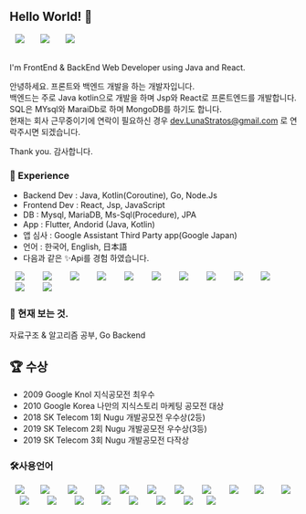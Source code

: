 ## Hello World! 👋

<div>
<img src="https://img.shields.io/badge/LunaStratos@gmail.com-EA4335?style=flat-square&logo=Gmail&logoColor=white" style="height : auto; margin-left : 10px; margin-right : 10px;"/>&nbsp;
<a href="https://www.linkedin.com/in/stratos4/" target="_blank"><img src="https://img.shields.io/badge/stratos4-0A66C2?style=flat-square&logo=LinkedIn&logoColor=white" style="height : auto; margin-left : 10px; margin-right : 10px;"/></a>&nbsp;
<a href=""><img src="https://img.shields.io/badge/LunaStratos-1DA1F2?style=flat-square&logo=Twitter&logoColor=white" style="height : auto; margin-left : 10px; margin-right : 10px;"/></a>&nbsp;
</div>

<br>I'm FrontEnd & BackEnd Web Developer using Java and React.

안녕하세요. 프론트와 백엔드 개발을 하는 개발자입니다.
<br>백엔드는 주로 Java kotlin으로 개발을 하며 Jsp와 React로 프론트엔드를 개발합니다.
<br>SQL은 MYsql와 MaraiDb로 하며 MongoDB를 하기도 합니다.
<br>현재는 회사 근무중이기에 연락이 필요하신 경우 dev.LunaStratos@gmail.com 로 연락주시면 되겠습니다. 

Thank you.
감사합니다.


### 🧪 Experience

- Backend Dev : Java, Kotlin(Coroutine), Go, Node.Js
- Frontend Dev : React, Jsp, JavaScript
- DB : Mysql, MariaDB, Ms-Sql(Procedure), JPA
- App : Flutter, Andorid (Java, Kotlin)
- 앱 심사 : Google Assistant Third Party app(Google Japan)
- 언어 : 한국어, English, 日本語
- 다음과 같은 ✨Api를 경험 하였습니다.

<div>
<img src="https://img.shields.io/badge/Google Map-4285F4?style=flat-square&logo=Google Maps&logoColor=white" style="height : auto; margin-left : 10px; margin-right : 10px;"/>
  </a>&nbsp;
<img src="https://img.shields.io/badge/Naver Map-03C75A?style=flat-square&logo=Naver&logoColor=white" style="height : auto; margin-left : 10px; margin-right : 10px;"/>
</a>&nbsp;
<img src="https://img.shields.io/badge/Mapbox-000000?style=flat-square&logo=Mapbox&logoColor=white" style="height : auto; margin-left : 10px; margin-right : 10px;"/>
</a>&nbsp;
<img src="https://img.shields.io/badge/Clova Chatbot-00C300?style=flat-square&logo=Line&logoColor=white" style="height : auto; margin-left : 10px; margin-right : 10px;"/>
</a>&nbsp;
<img src="https://img.shields.io/badge/Google Assistant-4285F4?style=flat-square&logo=GoogleAssistant&logoColor=white" style="height : auto; margin-left : 10px; margin-right : 10px;"/>
</a>&nbsp;
<img src="https://img.shields.io/badge/Paypal-00457C?style=flat-square&logo=PayPal&logoColor=white" style="height : auto; margin-left : 10px; margin-right : 10px;"/>
</a>&nbsp;
<img src="https://img.shields.io/badge/Korea Weather Api-000000?style=flat-square&logo=&logoColor=white" style="height : auto; margin-left : 10px; margin-right : 10px;"/>
</a>&nbsp;
<img src="https://img.shields.io/badge/Korea Micro Dust Api-000000?style=flat-square&logo=&logoColor=white" style="height : auto; margin-left : 10px; margin-right : 10px;"/>
</a>&nbsp;
<img src="https://img.shields.io/badge/Korea Seoul Metro Api-FF9E0F?style=flat-square&logo=&logoColor=white" style="height : auto; margin-left : 10px; margin-right : 10px;"/>
</a>&nbsp;
<img src="https://img.shields.io/badge/Korea Bus Api-A9225C?style=flat-square&logo=&logoColor=white" style="height : auto; margin-left : 10px; margin-right : 10px;"/>
</a>&nbsp;
<img src="https://img.shields.io/badge/Korea GasStation Price Api-FF9E0F?style=flat-square&logo=&logoColor=white" style="height : auto; margin-left : 10px; margin-right : 10px;"/>
</a>&nbsp;
<img src="https://img.shields.io/badge/Google Health-4285F4?style=flat-square&logo=Google&logoColor=white" style="height : auto; margin-left : 10px; margin-right : 10px;"/>
</a>&nbsp;
</div>

### 🎯 현재 보는 것. 

자료구조 & 알고리즘 공부, Go Backend


##  🏆 수상

- 2009 Google Knol 지식공모전 최우수
- 2010 Google Korea 나만의 지식스토리 마케팅 공모전 대상
- 2018 SK Telecom 1회 Nugu 개발공모전 우수상(2등)
- 2019 SK Telecom 2회 Nugu 개발공모전 우수상(3등)
- 2019 SK Telecom 3회 Nugu 개발공모전 다작상


### 🛠사용언어

<div>
<img src="https://img.shields.io/badge/Java-007396?style=flat-square&logo=Java&logoColor=white" style="height : auto; margin-left : 10px; margin-right : 10px;"/></a>&nbsp;
<img src="https://img.shields.io/badge/Python-3776AB?style=flat-square&logo=Python&logoColor=white" style="height : auto; margin-left : 10px; margin-right : 10px;"/>
</a>&nbsp;
<img src="https://img.shields.io/badge/Kotlin-7F52FF?style=flat-square&logo=Kotlin&logoColor=white" style="height : auto; margin-left : 10px; margin-right : 10px;"/>
</a>&nbsp;
<img src="https://img.shields.io/badge/Dart-0175C2?style=flat-square&logo=Dart&logoColor=white" style="height : auto; margin-left : 10px; margin-right : 10px;"/></a>&nbsp;
<img src="https://img.shields.io/badge/SpringBoot-6DB33F?style=flat-square&logo=SpringBoot&logoColor=white" style="height : auto; margin-left : 10px; margin-right : 10px;"/>
</a>&nbsp;
<img src="https://img.shields.io/badge/Express-000000?style=flat-square&logo=Express&logoColor=white" style="height : auto; margin-left : 10px; margin-right : 10px;"/>
</a>&nbsp;
<img src="https://img.shields.io/badge/Node.Js-339933?style=flat-square&logo=Node.js&logoColor=white" style="height : auto; margin-left : 10px; margin-right : 10px;"/>
</a>&nbsp;

<img src="https://img.shields.io/badge/HTML5-E34F26?style=flat-square&logo=HTML5&logoColor=white" style="height : auto; margin-left : 10px; margin-right : 10px;"/>
</a>&nbsp;
<img src="https://img.shields.io/badge/CSS3-1572B6?style=flat-square&logo=CSS3&logoColor=white" style="height : auto; margin-left : 10px; margin-right : 10px;"/></a>&nbsp;
<img src="https://img.shields.io/badge/JavaScript-F7DF1E?style=flat-square&logo=JavaScript&logoColor=white" style="height : auto; margin-left : 10px; margin-right : 10px;"/>
</a>&nbsp;
<img src="https://img.shields.io/badge/React-61DAFB?style=flat-square&logo=React&logoColor=white" style="height : auto; margin-left : 10px; margin-right : 10px;"/>
</a>&nbsp;

<img src="https://img.shields.io/badge/Android-3DDC84?style=flat-square&logo=Android&logoColor=white" style="height : auto; margin-left : 10px; margin-right : 10px;"/>
</a>&nbsp;

<img src="https://img.shields.io/badge/Flutter-02569B?style=flat-square&logo=Flutter&logoColor=white" style="height : auto; margin-left : 10px; margin-right : 10px;"/>
</a>&nbsp;

<img src="https://img.shields.io/badge/MySQL-4479A1?style=flat-square&logo=MySQL&logoColor=white" style="height : auto; margin-left : 10px; margin-right : 10px;"/>
</a>&nbsp;
<img src="https://img.shields.io/badge/MariaDB-003545?style=flat-square&logo=MariaDB&logoColor=white" style="height : auto; margin-left : 10px; margin-right : 10px;"/>
</a>&nbsp;
<img src="https://img.shields.io/badge/Microsoft SQL Server-CC2927?style=flat-square&logo=Microsoft SQL Server&logoColor=white" style="height : auto; margin-left : 10px; margin-right : 10px;"/>
</a>&nbsp;


<img src="https://img.shields.io/badge/Jira-0052CC?style=flat-square&logo=Jira&logoColor=white" style="height : auto; margin-left : 10px; margin-right : 10px;"/>
</a>&nbsp;

<img src="https://img.shields.io/badge/YouTrack-000000?style=flat-square&logo=IntelliJ IDEA&logoColor=white" style="height : auto; margin-left : 10px; margin-right : 10px;"/>

<img src="https://img.shields.io/badge/Google Cloud-4285F4?style=flat-square&logo=Google cloud&logoColor=white" style="height : auto; margin-left : 10px; margin-right : 10px;"/>

</a>&nbsp;
